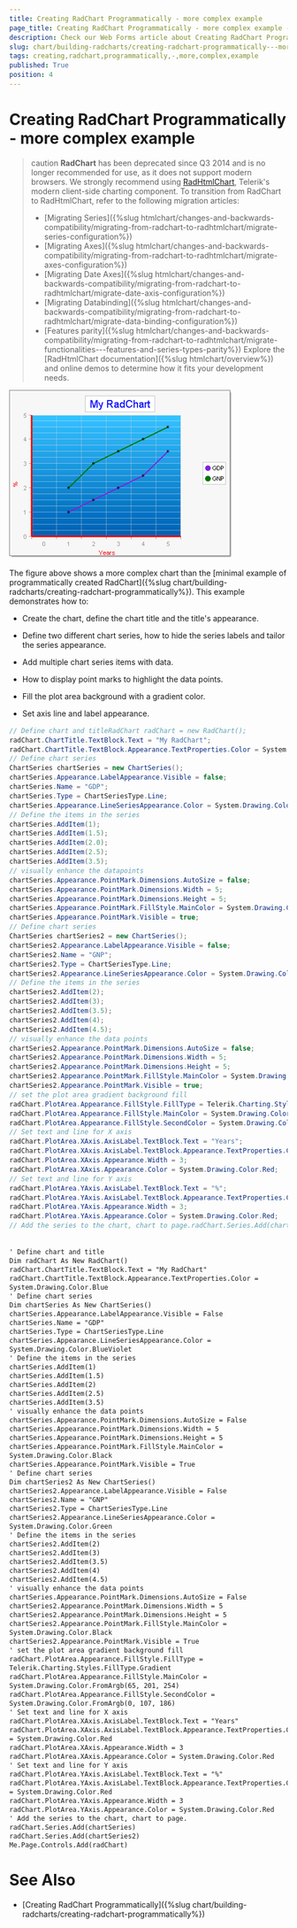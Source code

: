 ```yaml
---
title: Creating RadChart Programmatically - more complex example
page_title: Creating RadChart Programmatically - more complex example - RadChart
description: Check our Web Forms article about Creating RadChart Programmatically - more complex example.
slug: chart/building-radcharts/creating-radchart-programmatically---more-complex-example
tags: creating,radchart,programmatically,-,more,complex,example
published: True
position: 4
---
```


# Creating RadChart Programmatically - more complex example

>caution **RadChart** has been deprecated since Q3 2014 and is no longer recommended for use, as it does not support modern browsers. We strongly recommend using [RadHtmlChart](https://www.telerik.com/products/aspnet-ajax/html-chart.aspx), Telerik's modern client-side charting component. 
>To transition from RadChart to RadHtmlChart, refer to the following migration articles:
> - [Migrating Series]({%slug htmlchart/changes-and-backwards-compatibility/migrating-from-radchart-to-radhtmlchart/migrate-series-configuration%})
> - [Migrating Axes]({%slug htmlchart/changes-and-backwards-compatibility/migrating-from-radchart-to-radhtmlchart/migrate-axes-configuration%})
> - [Migrating Date Axes]({%slug htmlchart/changes-and-backwards-compatibility/migrating-from-radchart-to-radhtmlchart/migrate-date-axis-configuration%})
> - [Migrating Databinding]({%slug htmlchart/changes-and-backwards-compatibility/migrating-from-radchart-to-radhtmlchart/migrate-data-binding-configuration%})
> - [Features parity]({%slug htmlchart/changes-and-backwards-compatibility/migrating-from-radchart-to-radhtmlchart/migrate-functionalities---features-and-series-types-parity%})
>Explore the [RadHtmlChart documentation]({%slug htmlchart/overview%}) and online demos to determine how it fits your development needs.

![Programmatically Created Chart](images/radchart-building005.png)

The figure above shows a more complex chart than the [minimal example of programmatically created RadChart]({%slug chart/building-radcharts/creating-radchart-programmatically%}). This example demonstrates how to:

* Create the chart, define the chart title and the title's appearance.

* Define two different chart series, how to hide the series labels and tailor the series appearance.

* Add multiple chart series items with data.

* How to display point marks to highlight the data points.

* Fill the plot area background with a gradient color.

* Set axis line and label appearance.

````C#	
// Define chart and titleRadChart radChart = new RadChart();
radChart.ChartTitle.TextBlock.Text = "My RadChart";
radChart.ChartTitle.TextBlock.Appearance.TextProperties.Color = System.Drawing.Color.Blue;
// Define chart series
ChartSeries chartSeries = new ChartSeries();
chartSeries.Appearance.LabelAppearance.Visible = false;
chartSeries.Name = "GDP";
chartSeries.Type = ChartSeriesType.Line;
chartSeries.Appearance.LineSeriesAppearance.Color = System.Drawing.Color.BlueViolet;
// Define the items in the series
chartSeries.AddItem(1);
chartSeries.AddItem(1.5);
chartSeries.AddItem(2.0);
chartSeries.AddItem(2.5);
chartSeries.AddItem(3.5);
// visually enhance the datapoints
chartSeries.Appearance.PointMark.Dimensions.AutoSize = false;
chartSeries.Appearance.PointMark.Dimensions.Width = 5;
chartSeries.Appearance.PointMark.Dimensions.Height = 5;
chartSeries.Appearance.PointMark.FillStyle.MainColor = System.Drawing.Color.Black;
chartSeries.Appearance.PointMark.Visible = true;
// Define chart series
ChartSeries chartSeries2 = new ChartSeries();
chartSeries2.Appearance.LabelAppearance.Visible = false;
chartSeries2.Name = "GNP";
chartSeries2.Type = ChartSeriesType.Line;
chartSeries2.Appearance.LineSeriesAppearance.Color = System.Drawing.Color.Green;
// Define the items in the series
chartSeries2.AddItem(2);
chartSeries2.AddItem(3);
chartSeries2.AddItem(3.5);
chartSeries2.AddItem(4);
chartSeries2.AddItem(4.5);
// visually enhance the data points
chartSeries2.Appearance.PointMark.Dimensions.AutoSize = false;
chartSeries2.Appearance.PointMark.Dimensions.Width = 5;
chartSeries2.Appearance.PointMark.Dimensions.Height = 5;
chartSeries2.Appearance.PointMark.FillStyle.MainColor = System.Drawing.Color.Black;
chartSeries2.Appearance.PointMark.Visible = true;
// set the plot area gradient background fill
radChart.PlotArea.Appearance.FillStyle.FillType = Telerik.Charting.Styles.FillType.Gradient;
radChart.PlotArea.Appearance.FillStyle.MainColor = System.Drawing.Color.FromArgb(65, 201, 254);
radChart.PlotArea.Appearance.FillStyle.SecondColor = System.Drawing.Color.FromArgb(0, 107, 186);
// Set text and line for X axis
radChart.PlotArea.XAxis.AxisLabel.TextBlock.Text = "Years";
radChart.PlotArea.XAxis.AxisLabel.TextBlock.Appearance.TextProperties.Color = System.Drawing.Color.Red;
radChart.PlotArea.XAxis.Appearance.Width = 3;
radChart.PlotArea.XAxis.Appearance.Color = System.Drawing.Color.Red;
// Set text and line for Y axis
radChart.PlotArea.YAxis.AxisLabel.TextBlock.Text = "%";
radChart.PlotArea.YAxis.AxisLabel.TextBlock.Appearance.TextProperties.Color = System.Drawing.Color.Red;
radChart.PlotArea.YAxis.Appearance.Width = 3;
radChart.PlotArea.YAxis.Appearance.Color = System.Drawing.Color.Red;
// Add the series to the chart, chart to page.radChart.Series.Add(chartSeries);radChart.Series.Add(chartSeries2);this.Page.Controls.Add(radChart)
	
````
````VB
' Define chart and title
Dim radChart As New RadChart()
radChart.ChartTitle.TextBlock.Text = "My RadChart"
radChart.ChartTitle.TextBlock.Appearance.TextProperties.Color = System.Drawing.Color.Blue
' Define chart series
Dim chartSeries As New ChartSeries()
chartSeries.Appearance.LabelAppearance.Visible = False
chartSeries.Name = "GDP"
chartSeries.Type = ChartSeriesType.Line
chartSeries.Appearance.LineSeriesAppearance.Color = System.Drawing.Color.BlueViolet
' Define the items in the series
chartSeries.AddItem(1)
chartSeries.AddItem(1.5)
chartSeries.AddItem(2)
chartSeries.AddItem(2.5)
chartSeries.AddItem(3.5)
' visually enhance the data points
chartSeries.Appearance.PointMark.Dimensions.AutoSize = False
chartSeries.Appearance.PointMark.Dimensions.Width = 5
chartSeries.Appearance.PointMark.Dimensions.Height = 5
chartSeries.Appearance.PointMark.FillStyle.MainColor = System.Drawing.Color.Black
chartSeries.Appearance.PointMark.Visible = True
' Define chart series
Dim chartSeries2 As New ChartSeries()
chartSeries2.Appearance.LabelAppearance.Visible = False
chartSeries2.Name = "GNP"
chartSeries2.Type = ChartSeriesType.Line
chartSeries2.Appearance.LineSeriesAppearance.Color = System.Drawing.Color.Green
' Define the items in the series
chartSeries2.AddItem(2)
chartSeries2.AddItem(3)
chartSeries2.AddItem(3.5)
chartSeries2.AddItem(4)
chartSeries2.AddItem(4.5)
' visually enhance the data points
chartSeries.Appearance.PointMark.Dimensions.AutoSize = False
chartSeries2.Appearance.PointMark.Dimensions.Width = 5
chartSeries2.Appearance.PointMark.Dimensions.Height = 5
chartSeries2.Appearance.PointMark.FillStyle.MainColor = System.Drawing.Color.Black
chartSeries2.Appearance.PointMark.Visible = True
' set the plot area gradient background fill
radChart.PlotArea.Appearance.FillStyle.FillType = Telerik.Charting.Styles.FillType.Gradient
radChart.PlotArea.Appearance.FillStyle.MainColor = System.Drawing.Color.FromArgb(65, 201, 254)
radChart.PlotArea.Appearance.FillStyle.SecondColor = System.Drawing.Color.FromArgb(0, 107, 186)
' Set text and line for X axis
radChart.PlotArea.XAxis.AxisLabel.TextBlock.Text = "Years"
radChart.PlotArea.XAxis.AxisLabel.TextBlock.Appearance.TextProperties.Color = System.Drawing.Color.Red
radChart.PlotArea.XAxis.Appearance.Width = 3
radChart.PlotArea.XAxis.Appearance.Color = System.Drawing.Color.Red
' Set text and line for Y axis
radChart.PlotArea.YAxis.AxisLabel.TextBlock.Text = "%"
radChart.PlotArea.YAxis.AxisLabel.TextBlock.Appearance.TextProperties.Color = System.Drawing.Color.Red
radChart.PlotArea.YAxis.Appearance.Width = 3
radChart.PlotArea.YAxis.Appearance.Color = System.Drawing.Color.Red
' Add the series to the chart, chart to page.
radChart.Series.Add(chartSeries)
radChart.Series.Add(chartSeries2)
Me.Page.Controls.Add(radChart) 	
````

# See Also

 * [Creating RadChart Programmatically]({%slug chart/building-radcharts/creating-radchart-programmatically%})
